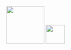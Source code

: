 <img src="https://github.com/buaashupan/clothing/picture/1.jpg" width="100" height="100" />
<img src="https://github.com/buaashupan/clothing/picture/2.jpg" width="50" height="50" />
